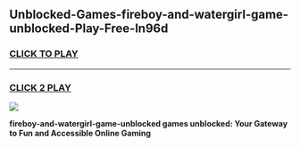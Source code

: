 
## Unblocked-Games-fireboy-and-watergirl-game-unblocked-Play-Free-ln96d
<h3>
<a href="https://premium76.site?title=fireboy-and-watergirl-game-unblocked&ref=23A">CLICK TO PLAY</a></h3>
<hr>

<h3>
<a href="https://premium76.site?title=fireboy-and-watergirl-game-unblocked&ref=23A">CLICK 2 PLAY</a>
  
</h3>

<a href="https://premium76.site?title=fireboy-and-watergirl-game-unblocked&ref=23A"><img src="https://clearcache.store/games.png"></a>


**fireboy-and-watergirl-game-unblocked games unblocked: Your Gateway to Fun and Accessible Online Gaming**
